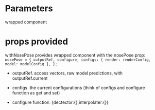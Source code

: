 # Parameters

wrapped component

# props provided

withNosePose provides wrapped component with the nosePose prop:
` nosePose = { outputRef, configure, configs: { render: renderConfig, model: modelConfig }, };`

- outputRef. access vectors, raw model predictions, with outputRef.current

- configs. the current configurations (think of configs and configure function as get and set)
- configure function. {dectector:{},interpolater:{}}
